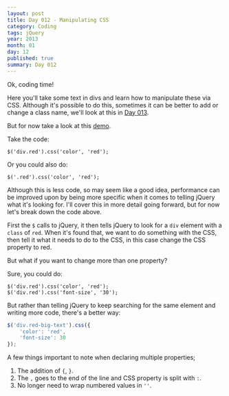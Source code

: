 ```yaml
---
layout: post
title: Day 012 - Manipulating CSS
category: Coding
tags: jQuery
year: 2013
month: 01
day: 12
published: true
summary: Day 012
---
```


Ok, coding time!

Here you'll take some text in divs and learn how to manipulate these via CSS. Although it's possible to do this, sometimes it can be better to add or change a class name, we'll look at this in [Day 013](/Day-013).

But for now take a look at this [demo](/demos/Day-012.html).


Take the code:

<!-- language: lang-js -->
	$('div.red').css('color', 'red');

Or you could also do:

```.language-javascript
$('.red').css('color', 'red');
```

Although this is less code, so may seem like a good idea, performance can be improved upon by being more specific when it comes to telling jQuery what it's looking for. I'll cover this in more detail going forward, but for now let's break down the code above.

First the `$` calls to jQuery, it then tells jQuery to look for a `div` element with a `class` of `red`.
When it's found that, we want to do something with the CSS, then tell it what it needs to do to the CSS, in this case change the CSS property to red.

But what if you want to change more than one property?

Sure, you could do:

~~~~.language-javascript
$('div.red').css('color', 'red');
$('div.red').css('font-size', '30');
~~~~

But rather than telling jQuery to keep searching for the same element and writing more code, there's a better way:

~~~~.js
$('div.red-big-text').css({
	'color': 'red',
	'font-size': 30
});
~~~~

A few things important to note when declaring multiple properties;

1. The addition of `{`, `}`.
2. The `,` goes to the end of the line and CSS property is split with `:`.
3. No longer need to wrap numbered values in `''`.